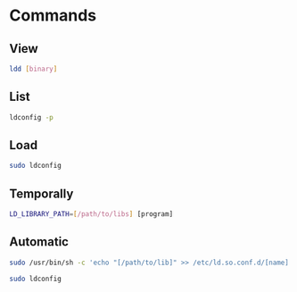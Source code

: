 # Commands

## View

```sh
ldd [binary]
```

## List

```sh
ldconfig -p
```

## Load

```sh
sudo ldconfig
```

## Temporally

```sh
LD_LIBRARY_PATH=[/path/to/libs] [program]
```

## Automatic

```sh
sudo /usr/bin/sh -c 'echo "[/path/to/lib]" >> /etc/ld.so.conf.d/[name].conf'
```

```sh
sudo ldconfig
```
